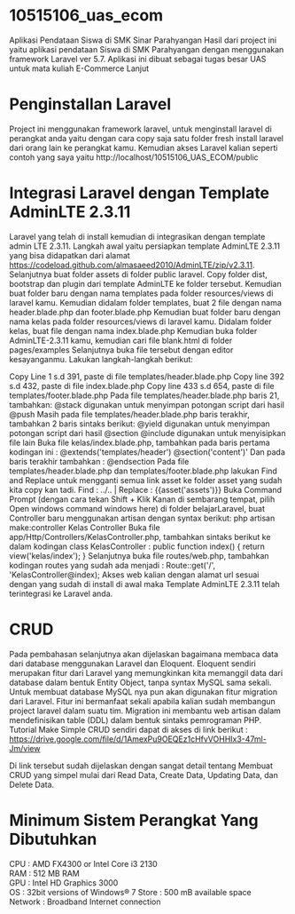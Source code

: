 # 10515106_uas_ecom

Aplikasi Pendataan Siswa di SMK Sinar Parahyangan
Hasil dari project ini yaitu aplikasi pendataan Siswa di SMK Parahyangan dengan menggunakan framework Laravel ver 5.7. Aplikasi ini dibuat sebagai tugas besar UAS untuk mata kuliah E-Commerce Lanjut

# Penginstallan Laravel
Project ini menggunakan framework laravel, untuk menginstall laravel di perangkat anda yaitu dengan cara copy saja satu folder fresh install laravel dari orang lain ke perangkat kamu. Kemudian akses Laravel kalian seperti contoh yang saya yaitu http://localhost/10515106_UAS_ECOM/public

# Integrasi Laravel dengan Template AdminLTE 2.3.11
Laravel yang telah di install kemudian di integrasikan dengan template admin LTE 2.3.11. Langkah awal yaitu persiapkan template AdminLTE 2.3.11 yang bisa didapatkan dari alamat https://codeload.github.com/almasaeed2010/AdminLTE/zip/v2.3.11. Selanjutnya buat folder assets di folder public laravel. Copy folder dist, bootstrap dan plugin dari template AdminLTE ke folder tersebut. Kemudian buat folder baru dengan nama templates pada folder resources/views di laravel kamu. Kemudian didalam folder templates, buat 2 file dengan nama header.blade.php dan footer.blade.php Kemudian buat folder baru dengan nama kelas pada folder resources/views di laravel kamu. Didalam folder kelas, buat file dengan nama index.blade.php Kemudian buka folder AdminLTE-2.3.11 kamu, kemudian cari file blank.html di folder pages/examples Selanjutnya buka file tersebut dengan editor kesayanganmu. Lakukan langkah-langkah berikut:

Copy Line 1 s.d 391, paste di file templates/header.blade.php
Copy line 392 s.d 432, paste di file index.blade.php
Copy line 433 s.d 654, paste di file templates/footer.blade.php Pada file templates/header.blade.php baris 21, tambahkan: @stack digunakan untuk menyimpan potongan script dari hasil @push Masih pada file templates/header.blade.php baris terakhir, tambahkan 2 baris sintaks berikut:
@yield digunakan untuk menyimpan potongan script dari hasil @section
@include digunakan untuk menyisipkan file lain Buka file kelas/index.blade.php, tambahkan pada baris pertama kodingan ini : @extends('templates/header') @section('content')' Dan pada baris terakhir tambahkan : @endsection Pada file templates/header.blade.php dan templates/footer.blade.php lakukan Find and Replace untuk mengganti semua link asset ke folder asset yang sudah kita copy kan tadi. Find : ../.. | Replace : {{asset('assets')}} Buka Command Prompt (dengan cara tekan Shift + Klik Kanan di sembarang tempat, pilih Open windows command windows here) di folder belajarLaravel, buat Controller baru menggunakan artisan dengan syntax berikut: php artisan make:controller Kelas Controller Buka file app/Http/Controllers/KelasController.php, tambahkan sintaks berikut ke dalam kodingan class KelasController : public function index() { return view('kelas/index'); } Selanjutnya buka file routes/web.php, tambahkan kodingan routes yang sudah ada menjadi : Route::get('/', 'KelasController@index); Akses web kalian dengan alamat url sesuai dengan yang sudah di install di awal maka Template AdminLTE 2.3.11 telah terintegrasi ke Laravel anda.

# CRUD
Pada pembahasan selanjutnya akan dijelaskan bagaimana membaca data dari database menggunakan Laravel dan Eloquent. Eloquent sendiri merupakan fitur dari Laravel yang memungkinkan kita memanggil data dari database dalam bentuk Entity Object, tanpa syntax MySQL sama sekali. Untuk membuat database MySQL nya pun akan digunakan fitur migration dari Laravel. Fitur ini bermanfaat sekali apabila kalian sudah membangun project laravel dalam suatu tim. Migration ini membantu web artisan dalam mendefinisikan table (DDL) dalam bentuk sintaks pemrograman PHP. Tutorial Make Simple CRUD sendiri dapat di akses di link berikut : https://drive.google.com/file/d/1AmexPu9OEQEz1cHfvVOHHIx3-47ml-Jm/view

Di link tersebut sudah dijelaskan dengan sangat detail tentang Membuat CRUD yang simpel mulai dari Read Data, Create Data, Updating Data, dan Delete Data.

 # Minimum Sistem Perangkat Yang Dibutuhkan
CPU     :	AMD FX4300 or Intel Core i3 2130	
RAM     :	512 MB RAM	
GPU     :	Intel HD Graphics 3000	
OS      :	32bit versions of Windows® 7
Store   :	500 mB available space	
Network :	Broadband Internet connection
